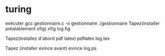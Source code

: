 # turing
exécuter gcc gestionnaire.c -o gestionnaire
./gestionnaire
Tapez(installer préalablement xfig)
xfig log.fig

Tapez(installez d'abord pdf latex)
pdflatex log.tex

Tapez (installer evince avant)
evince log.ps

